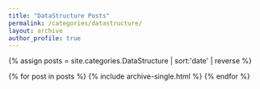 ```yaml
---
title: "DataStructure Posts"
permalink: /categories/datastructure/
layout: archive
author_profile: true
---
```


{% assign posts = site.categories.DataStructure | sort:'date' | reverse %}

{% for post in posts %}
    {% include archive-single.html %}
{% endfor %}

